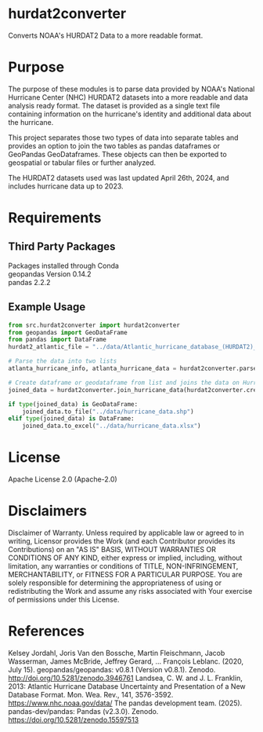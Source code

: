 # hurdat2converter
Converts NOAA's HURDAT2 Data to a more readable format.
# Purpose
The purpose of these modules is to parse data provided by NOAA's National Hurricane Center (NHC) HURDAT2 datasets into a 
more readable and data analysis ready format. The dataset is provided as a single text file containing information on 
the hurricane's identity and additional data about the hurricane.

This project separates those two types of data into separate tables and provides an option to join the two tables as 
pandas dataframes or GeoPandas GeoDataframes. These objects can then be exported to geospatial or tabular files or 
further analyzed.

The HURDAT2 datasets used was last updated April 26th, 2024, and includes hurricane data up to 2023.
# Requirements
## Third Party Packages
Packages installed through Conda\
geopandas Version 0.14.2\
pandas 2.2.2

## Example Usage
```python
from src.hurdat2converter import hurdat2converter
from geopandas import GeoDataFrame
from pandas import DataFrame
hurdat2_atlantic_file = "../data/Atlantic_hurricane_database_(HURDAT2)_hurdat2-1851-2023-051124.csv"

# Parse the data into two lists
atlanta_hurricane_info, atlanta_hurricane_data = hurdat2converter.parse_hurdat2(hurdat2_atlantic_file)

# Create dataframe or geodataframe from list and joins the data on Hurricane id field.
joined_data = hurdat2converter.join_hurricane_data(hurdat2converter.create_dataframe_for_headers_rows(atlanta_hurricane_info), hurdat2converter.create_geodataframe_for_data_rows(atlanta_hurricane_data)[0])

if type(joined_data) is GeoDataFrame:
    joined_data.to_file("../data/hurricane_data.shp")
elif type(joined_data) is DataFrame:
    joined_data.to_excel("../data/hurricane_data.xlsx")
```

# License
Apache License 2.0 (Apache-2.0)

# Disclaimers
Disclaimer of Warranty. Unless required by applicable law or agreed to in writing, Licensor provides the Work (and each Contributor provides its Contributions) on an "AS IS" BASIS, WITHOUT WARRANTIES OR CONDITIONS OF ANY KIND, either express or implied, including, without limitation, any warranties or conditions of TITLE, NON-INFRINGEMENT, MERCHANTABILITY, or FITNESS FOR A PARTICULAR PURPOSE. You are solely responsible for determining the appropriateness of using or redistributing the Work and assume any risks associated with Your exercise of permissions under this License.

# References
Kelsey Jordahl, Joris Van den Bossche, Martin Fleischmann, Jacob Wasserman, James McBride, Jeffrey Gerard, … François Leblanc. (2020, July 15). geopandas/geopandas: v0.8.1 (Version v0.8.1). Zenodo. http://doi.org/10.5281/zenodo.3946761
Landsea, C. W. and J. L. Franklin, 2013: Atlantic Hurricane Database Uncertainty and Presentation of a New Database Format. Mon. Wea. Rev., 141, 3576-3592. https://www.nhc.noaa.gov/data/
The pandas development team. (2025). pandas-dev/pandas: Pandas (v2.3.0). Zenodo. https://doi.org/10.5281/zenodo.15597513
